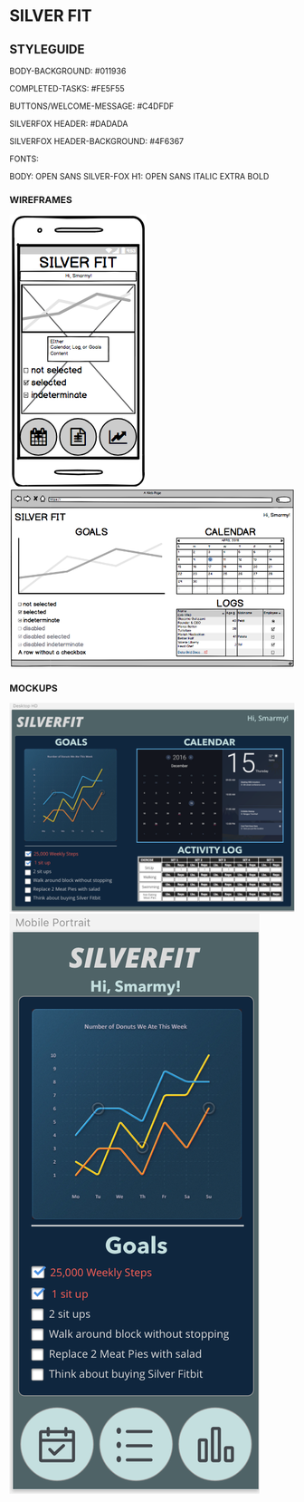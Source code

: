 # SILVER FIT

## STYLEGUIDE
BODY-BACKGROUND: #011936

COMPLETED-TASKS: #FE5F55

BUTTONS/WELCOME-MESSAGE: #C4DFDF

SILVERFOX HEADER: #DADADA

SILVERFOX HEADER-BACKGROUND: #4F6367

FONTS:

BODY: OPEN SANS
SILVER-FOX H1: OPEN SANS ITALIC EXTRA BOLD

### WIREFRAMES
![mobile](./SilverFit_Mobile_screenshot.png?raw=true "mobile-wire")
![desktop](./SilverFit_Desktop_ScreenShot.png?raw=true "mobile-wire")

### MOCKUPS
![desktop](./silver-fit-desk.png?raw=true "mobile-wire")
![desktop](./silver-fit-mobile.png?raw=true "mobile-wire")
